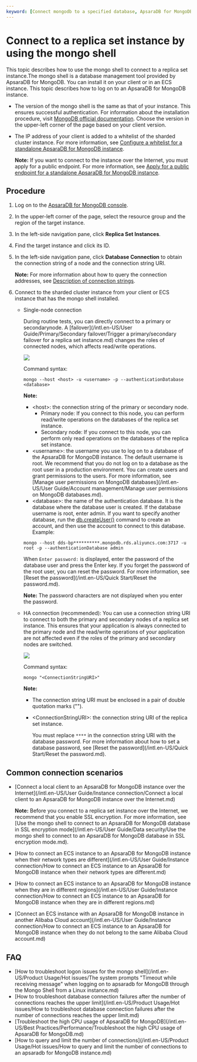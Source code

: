 ```yaml
---
keyword: [Connect mongodb to a specified database, ApsaraDB for MongoDB secure write, ApsaraDB for MongoDB logon methods, how to connect ApsaraDB for MongoDB, ApsaraDB for MongoDB password that you connect to a database]
---
```


# Connect to a replica set instance by using the mongo shell

This topic describes how to use the mongo shell to connect to a replica set instance.The mongo shell is a database management tool provided by ApsaraDB for MongoDB. You can install it on your client or in an ECS instance. This topic describes how to log on to an ApsaraDB for MongoDB instance.

-   The version of the mongo shell is the same as that of your instance. This ensures successful authentication. For information about the installation procedure, visit [MongoDB official documentation](https://docs.mongodb.com/manual/installation/). Choose the version in the upper-left corner of the page based on your client version.
-   The IP address of your client is added to a whitelist of the sharded cluster instance. For more information, see [Configure a whitelist for a standalone ApsaraDB for MongoDB instance]().

    **Note:** If you want to connect to the instance over the Internet, you must apply for a public endpoint. For more information, see [Apply for a public endpoint for a standalone ApsaraDB for MongoDB instance]().


## Procedure

1.  Log on to the [ApsaraDB for MongoDB console](https://mongodb.console.aliyun.com/).

2.  In the upper-left corner of the page, select the resource group and the region of the target instance.

3.  In the left-side navigation pane, click **Replica Set Instances**.

4.  Find the target instance and click its ID.

5.  In the left-side navigation pane, click **Database Connection** to obtain the connection string of a node and the connection string URI.

    **Note:** For more information about how to query the connection addresses, see [Description of connection strings]().

6.  Connect to the sharded cluster instance from your client or ECS instance that has the mongo shell installed.

    -   Single-node connection

        During routine tests, you can directly connect to a primary or secondarynode. A [failover](/intl.en-US/User Guide/Primary/Secondary failover/Trigger a primary/secondary failover for a replica set instance.md) changes the roles of connected nodes, which affects read/write operations.

        ![](https://static-aliyun-doc.oss-accelerate.aliyuncs.com/assets/img/en-US/5123797951/p31535.png)

        Command syntax:

        ```
        mongo --host <host> -u <username> -p --authenticationDatabase <database>
        ```

        **Note:**

        -   <host\>: the connection string of the primary or secondary node.
            -   Primary node: If you connect to this node, you can perform read/write operations on the databases of the replica set instance.
            -   Secondary node: If you connect to this node, you can perform only read operations on the databases of the replica set instance.
        -   <username\>: the username you use to log on to a database of the ApsaraDB for MongoDB instance. The default username is root. We recommend that you do not log on to a database as the root user in a production environment. You can create users and grant permissions to the users. For more information, see [Manage user permissions on MongoDB databases](/intl.en-US/User Guide/Account management/Manage user permissions on MongoDB databases.md).
        -   <database\>: the name of the authentication database. It is the database where the database user is created. If the database username is root, enter admin. If you want to specify another database, run the [db.createUser\(\)](https://docs.mongodb.com/manual/reference/method/db.createUser/index.html) command to create an account, and then use the account to connect to this database.
        Example:

        ```
        mongo --host dds-bp**********.mongodb.rds.aliyuncs.com:3717 -u root -p --authenticationDatabase admin
        ```

        When `Enter password:` is displayed, enter the password of the database user and press the Enter key. If you forget the password of the root user, you can reset the password. For more information, see [Reset the password](/intl.en-US/Quick Start/Reset the password.md).

        **Note:** The password characters are not displayed when you enter the password.

    -   HA connection \(recommended\): You can use a connection string URI to connect to both the primary and secondary nodes of a replica set instance. This ensures that your application is always connected to the primary node and the read/write operations of your application are not affected even if the roles of the primary and secondary nodes are switched.

        ![](https://static-aliyun-doc.oss-accelerate.aliyuncs.com/assets/img/en-US/5123797951/p34449.png)

        Command syntax:

        ```
        mongo "<ConnectionStringURI>"    
        ```

        **Note:**

        -   The connection string URI must be enclosed in a pair of double quotation marks \(""\).
        -   <ConnectionStringURI\>: the connection string URI of the replica set instance.

            You must replace `****` in the connection string URI with the database password. For more information about how to set a database password, see [Reset the password](/intl.en-US/Quick Start/Reset the password.md).


## Common connection scenarios

-   [Connect a local client to an ApsaraDB for MongoDB instance over the Internet](/intl.en-US/User Guide/Instance connection/Connect a local client to an ApsaraDB for MongoDB instance over the Internet.md)

    **Note:** Before you connect to a replica set instance over the Internet, we recommend that you enable SSL encryption. For more information, see [Use the mongo shell to connect to an ApsaraDB for MongoDB database in SSL encryption mode](/intl.en-US/User Guide/Data security/Use the mongo shell to connect to an ApsaraDB for MongoDB database in SSL encryption
         mode.md).

-   [How to connect an ECS instance to an ApsaraDB for MongoDB instance when their network types are different](/intl.en-US/User Guide/Instance connection/How to connect an ECS instance to an ApsaraDB for MongoDB instance when their network types are different.md)
-   [How to connect an ECS instance to an ApsaraDB for MongoDB instance when they are in different regions](/intl.en-US/User Guide/Instance connection/How to connect an ECS instance to an ApsaraDB for MongoDB instance when they are in different regions.md)
-   [Connect an ECS instance with an ApsaraDB for MongoDB instance in another Alibaba Cloud account](/intl.en-US/User Guide/Instance connection/How to connect an ECS instance to an ApsaraDB for MongoDB instance when they do not belong to the same Alibaba Cloud account.md)

## FAQ

-   [How to troubleshoot logon issues for the mongo shell](/intl.en-US/Product Usage/Hot issues/The system prompts "Timeout while receiving message" when logging on to apsaradb for MongoDB through the Mongo Shell from a Linux instance.md)
-   [How to troubleshoot database connection failures after the number of connections reaches the upper limit](/intl.en-US/Product Usage/Hot issues/How to troubleshoot database connection failures after the number of connections reaches
         the upper limit.md)
-   [Troubleshoot the high CPU usage of ApsaraDB for MongoDB](/intl.en-US/Best Practices/Performance/Troubleshoot the high CPU usage of ApsaraDB for MongoDB.md)
-   [How to query and limit the number of connections](/intl.en-US/Product Usage/Hot issues/How to query and limit the number of connections to an apsaradb for MongoDB instance.md)

